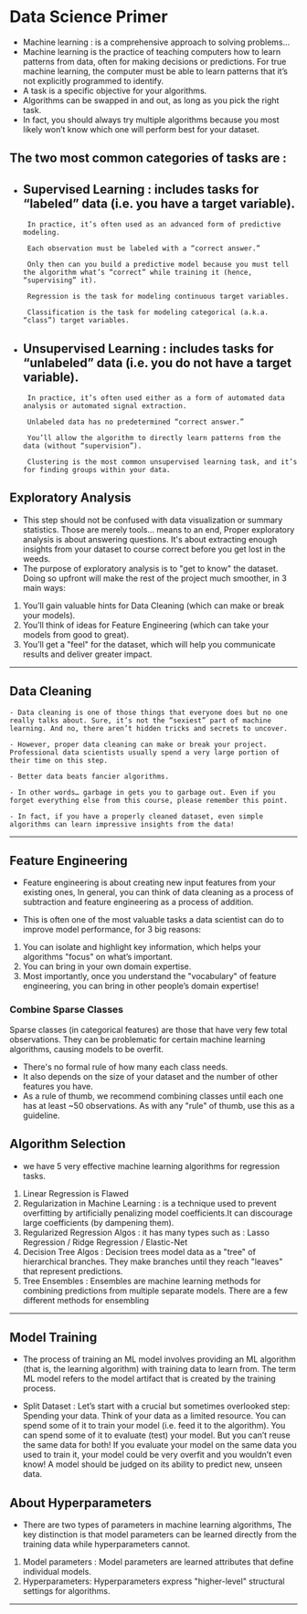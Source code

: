 # Data Science Primer

- Machine learning : is a comprehensive approach to solving problems…
- Machine learning is the practice of teaching computers how to learn patterns from data, often for making decisions or predictions.
    For true machine learning, the computer must be able to learn patterns that it’s not explicitly programmed to identify.
- A task is a specific objective for your algorithms.
- Algorithms can be swapped in and out, as long as you pick the right task.
- In fact, you should always try multiple algorithms because you most likely won’t know which one will perform best for your dataset.


##  The two most common categories of tasks are :


 - ## Supervised Learning : includes tasks for “labeled” data (i.e. you have a target variable).

        In practice, it’s often used as an advanced form of predictive modeling.

        Each observation must be labeled with a “correct answer.”

        Only then can you build a predictive model because you must tell the algorithm what’s “correct” while training it (hence, “supervising” it).

        Regression is the task for modeling continuous target variables.

        Classification is the task for modeling categorical (a.k.a. “class”) target variables.
 - ## Unsupervised Learning : includes tasks for “unlabeled” data (i.e. you do not have a target variable).

        In practice, it’s often used either as a form of automated data analysis or automated signal extraction.

        Unlabeled data has no predetermined “correct answer.”

        You’ll allow the algorithm to directly learn patterns from the data (without “supervision”).

        Clustering is the most common unsupervised learning task, and it’s for finding groups within your data.


## Exploratory Analysis

- This step should not be confused with data visualization or summary statistics. Those are merely tools... means to an end, Proper exploratory analysis is about answering questions. It's about extracting enough insights from your dataset to course correct before you get lost in the weeds.
- The purpose of exploratory analysis is to "get to know" the dataset. Doing so upfront will make the rest of the project much smoother, in 3 main ways:

1. You’ll gain valuable hints for Data Cleaning (which can make or break your models).
2. You’ll think of ideas for Feature Engineering (which can take your models from good to great).
3. You’ll get a "feel" for the dataset, which will help you communicate results and deliver greater impact.

---

## Data Cleaning

    - Data cleaning is one of those things that everyone does but no one really talks about. Sure, it’s not the “sexiest” part of machine learning. And no, there aren’t hidden tricks and secrets to uncover.

    - However, proper data cleaning can make or break your project. Professional data scientists usually spend a very large portion of their time on this step.

    - Better data beats fancier algorithms.

    - In other words… garbage in gets you to garbage out. Even if you forget everything else from this course, please remember this point.

    - In fact, if you have a properly cleaned dataset, even simple algorithms can learn impressive insights from the data!

---

## Feature Engineering

- Feature engineering is about creating new input features from your existing ones, In general, you can think of data cleaning as a process of subtraction and feature engineering as a process of addition.

- This is often one of the most valuable tasks a data scientist can do to improve model performance, for 3 big reasons:

1. You can isolate and highlight key information, which helps your algorithms "focus" on what’s important.
2. You can bring in your own domain expertise.
3. Most importantly, once you understand the "vocabulary" of feature engineering, you can bring in other people’s domain expertise!

### Combine Sparse Classes

Sparse classes (in categorical features) are those that have very few total observations. They can be problematic for certain machine learning algorithms, causing models to be overfit.

- There's no formal rule of how many each class needs.
- It also depends on the size of your dataset and the number of other features you have.
- As a rule of thumb, we recommend combining classes until each one has at least ~50 observations. As with any "rule" of thumb, use this as a guideline.


## Algorithm Selection

- we have 5 very effective machine learning algorithms for regression tasks.

1. Linear Regression is Flawed
2. Regularization in Machine Learning : is a technique used to prevent overfitting by artificially penalizing model coefficients.It can discourage large coefficients (by dampening them).
3. Regularized Regression Algos : it has many types such as : Lasso Regression / Ridge Regression / Elastic-Net
4. Decision Tree Algos : Decision trees model data as a "tree" of hierarchical branches. They make branches until they reach "leaves" that represent predictions.
5. Tree Ensembles : Ensembles are machine learning methods for combining predictions from multiple separate models. There are a few different methods for ensembling

---

## Model Training

- The process of training an ML model involves providing an ML algorithm (that is, the learning algorithm) with training data to learn from. The term ML model refers to the model artifact that is created by the training process.

- Split Dataset : Let’s start with a crucial but sometimes overlooked step: Spending your data.
  Think of your data as a limited resource.
  You can spend some of it to train your model (i.e. feed it to the algorithm).
  You can spend some of it to evaluate (test) your model.
  But you can’t reuse the same data for both!
  If you evaluate your model on the same data you used to train it, your model could be very overfit and you wouldn’t even know! A model should be judged on its ability to predict new, unseen data.

## About Hyperparameters

- There are two types of parameters in machine learning algorithms, The key distinction is that model parameters can be learned directly from the training data while hyperparameters cannot.

1. Model parameters : Model parameters are learned attributes that define individual models.
2. Hyperparameters: Hyperparameters express "higher-level" structural settings for algorithms.

---